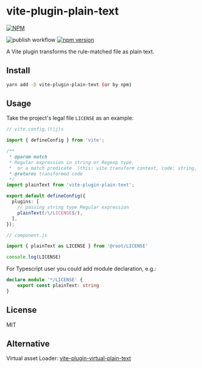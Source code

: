 # vite-plugin-plain-text

[![NPM](https://nodei.co/npm/vite-plugin-plain-text.png?downloads=true&downloadRank=true&stars=true)](https://nodei.co/npm/vite-plugin-plain-text/)

![publish workflow](https://github.com/zheeeng/vite-plugin-plain-text/actions/workflows/publish.yml/badge.svg)
[![npm version](https://img.shields.io/npm/v/vite-plugin-plain-text.svg)](https://www.npmjs.com/package/vite-plugin-plain-text)

A Vite plugin transforms the rule-matched file as plain text.

## Install

```bash
yarn add -D vite-plugin-plain-text (or by npm)
```

## Usage

Take the project's legal file `LICENSE` as an example:

```ts
// vite.config.(t|j)s

import { defineConfig } from 'vite';

/**
 * @param match
 * Regular expression in string or Regexp type,
 *  or a match predicate  (this: vite transform context, code: string, id: file name string) => void
 * @returns transformed code
 */
import plainText from 'vite-plugin-plain-text';

export default defineConfig({
  plugins: [
    // passing string type Regular expression
    plainText(/\/LICENSE$/),
  ],
});
```

```js
// component.js

import { plainText as LICENSE } from '@root/LICENSE'

console.log(LICENSE)
```

For Typescript user you could add module declaration, e.g.:

```ts
declare module '*/LICENSE' {
    export const plainText: string
}
```

## License

MIT

## Alternative

Virtual asset Loader: [vite-plugin-virtual-plain-text](https://www.npmjs.com/package/vite-plugin-virtual-plain-text)
